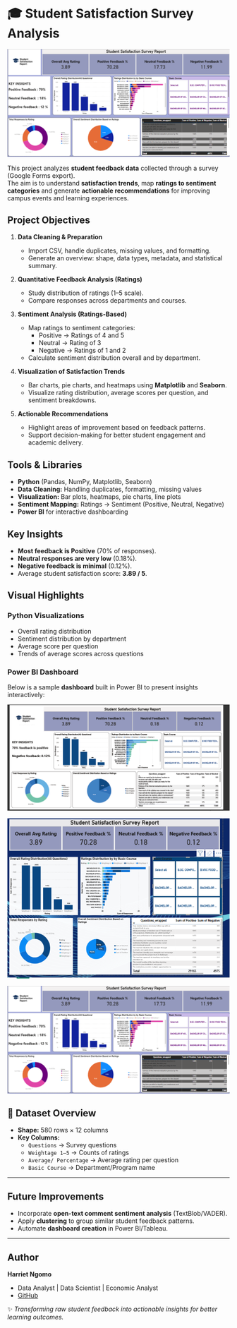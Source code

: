 # 🎓 Student Satisfaction Survey Analysis


![Student Satisfaction Dashboard](https://github.com/Harriet-ngomo/FUTURE_DS_03/blob/4e4ce04fd9a445958813816ebf2a49a8bf70596d/images/Student%20satisfaction%20Dashboard.png)

This project analyzes **student feedback data** collected through a survey (Google Forms export).  
The aim is to understand **satisfaction trends**, map **ratings to sentiment categories** and generate **actionable recommendations** for improving campus events and learning experiences.



##  Project Objectives
1. **Data Cleaning & Preparation**  
   - Import CSV, handle duplicates, missing values, and formatting.  
   - Generate an overview: shape, data types, metadata, and statistical summary.  

2. **Quantitative Feedback Analysis (Ratings)**  
   - Study distribution of ratings (1–5 scale).  
   - Compare responses across departments and courses.  

3. **Sentiment Analysis (Ratings-Based)**  
   - Map ratings to sentiment categories:  
     - Positive → Ratings of 4 and 5  
     - Neutral → Rating of 3  
     - Negative → Ratings of 1 and 2  
   - Calculate sentiment distribution overall and by department.  

4. **Visualization of Satisfaction Trends**  
   - Bar charts, pie charts, and heatmaps using **Matplotlib** and **Seaborn**.  
   - Visualize rating distribution, average scores per question, and sentiment breakdowns.  

5. **Actionable Recommendations**  
   - Highlight areas of improvement based on feedback patterns.  
   - Support decision-making for better student engagement and academic delivery.  



##  Tools & Libraries
- **Python** (Pandas, NumPy, Matplotlib, Seaborn)  
- **Data Cleaning:** Handling duplicates, formatting, missing values  
- **Visualization:** Bar plots, heatmaps, pie charts, line plots  
- **Sentiment Mapping:** Ratings → Sentiment (Positive, Neutral, Negative)  
- **Power BI** for interactive dashboarding  



##  Key Insights
- **Most feedback is Positive** (70% of responses).  
- **Neutral responses are very low** (0.18%).  
- **Negative feedback is minimal** (0.12%).  
- Average student satisfaction score: **3.89 / 5**.  



## Visual Highlights

###  Python Visualizations
- Overall rating distribution  
- Sentiment distribution by department  
- Average score per question  
- Trends of average scores across questions  

### Power BI Dashboard
Below is a sample **dashboard** built in Power BI to present insights interactively:  

![Student Satisfaction Dashboard](https://raw.githubusercontent.com/Harriet-ngomo/FUTURE_DS_03/a65ce70d08bc442f380c10b91eb375a19684b373/images/Screenshot%202025-09-03%20161717.png)

![Student Satisfaction Report](https://github.com/Harriet-ngomo/FUTURE_DS_03/blob/2144c81bcfa8698033bf41fdc1f5059df8fbd6b3/images/Screenshot%202025-09-02%20223354.png)

![Student Satisfaction Dashboard](https://github.com/Harriet-ngomo/FUTURE_DS_03/blob/4e4ce04fd9a445958813816ebf2a49a8bf70596d/images/Student%20satisfaction%20Dashboard.png)



## 📂 Dataset Overview
- **Shape:** 580 rows × 12 columns  
- **Key Columns:**  
  - `Questions` → Survey questions  
  - `Weightage 1–5` → Counts of ratings  
  - `Average/ Percentage` → Average rating per question  
  - `Basic Course` → Department/Program name  

---

##   Future Improvements
- Incorporate **open-text comment sentiment analysis** (TextBlob/VADER).  
- Apply **clustering** to group similar student feedback patterns.  
- Automate **dashboard creation** in Power BI/Tableau.  

---

## Author
 **Harriet Ngomo**  
- Data Analyst | Data Scientist | Economic Analyst  
-  [GitHub](https://github.com/Harriet-ngomo)  

✨ *Transforming raw student feedback into actionable insights for better learning outcomes.*  
